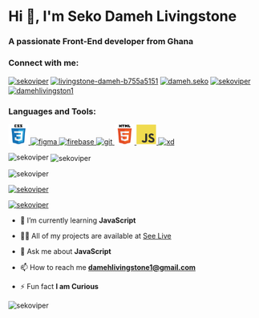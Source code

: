 <h1 align="">Hi 👋, I'm Seko Dameh Livingstone</h1>
<h3 align="">A passionate Front-End developer from Ghana</h3>

<h3 align="left">Connect with me:</h3>
<p align="left">
<a href="https://twitter.com/sekoviper" target="blank"><img align="center" src="https://raw.githubusercontent.com/rahuldkjain/github-profile-readme-generator/master/src/images/icons/Social/twitter.svg" alt="sekoviper" height="30" width="40" /></a>
<a href="https://linkedin.com/in/livingstone-dameh-b755a5151" target="blank"><img align="center" src="https://raw.githubusercontent.com/rahuldkjain/github-profile-readme-generator/master/src/images/icons/Social/linked-in-alt.svg" alt="livingstone-dameh-b755a5151" height="30" width="40" /></a>
<a href="https://fb.com/dameh.seko" target="blank"><img align="center" src="https://raw.githubusercontent.com/rahuldkjain/github-profile-readme-generator/master/src/images/icons/Social/facebook.svg" alt="dameh.seko" height="30" width="40" /></a>
<a href="https://instagram.com/sekoviper" target="blank"><img align="center" src="https://raw.githubusercontent.com/rahuldkjain/github-profile-readme-generator/master/src/images/icons/Social/instagram.svg" alt="sekoviper" height="30" width="40" /></a>
<a href="https://www.hackerrank.com/damehlivingston1" target="blank"><img align="center" src="https://raw.githubusercontent.com/rahuldkjain/github-profile-readme-generator/master/src/images/icons/Social/hackerrank.svg" alt="damehlivingston1" height="30" width="40" /></a>
</p>

<h3 align="left">Languages and Tools:</h3>
<p align="left"> <a href="https://www.w3schools.com/css/" target="_blank" rel="noreferrer"> <img src="https://raw.githubusercontent.com/devicons/devicon/master/icons/css3/css3-original-wordmark.svg" alt="css3" width="40" height="40"/> </a> <a href="https://www.figma.com/" target="_blank" rel="noreferrer"> <img src="https://www.vectorlogo.zone/logos/figma/figma-icon.svg" alt="figma" width="40" height="40"/> </a> <a href="https://firebase.google.com/" target="_blank" rel="noreferrer"> <img src="https://www.vectorlogo.zone/logos/firebase/firebase-icon.svg" alt="firebase" width="40" height="40"/> </a> <a href="https://git-scm.com/" target="_blank" rel="noreferrer"> <img src="https://www.vectorlogo.zone/logos/git-scm/git-scm-icon.svg" alt="git" width="40" height="40"/> </a> <a href="https://www.w3.org/html/" target="_blank" rel="noreferrer"> <img src="https://raw.githubusercontent.com/devicons/devicon/master/icons/html5/html5-original-wordmark.svg" alt="html5" width="40" height="40"/> </a> <a href="https://developer.mozilla.org/en-US/docs/Web/JavaScript" target="_blank" rel="noreferrer"> <img src="https://raw.githubusercontent.com/devicons/devicon/master/icons/javascript/javascript-original.svg" alt="javascript" width="40" height="40"/> </a> <a href="https://www.adobe.com/products/xd.html" target="_blank" rel="noreferrer"> <img src="https://cdn.worldvectorlogo.com/logos/adobe-xd.svg" alt="xd" width="40" height="40"/> </a> </p>

<p><img align="left" src="https://github-readme-stats.vercel.app/api/top-langs?username=sekoviper&show_icons=true&locale=en&layout=compact" alt="sekoviper" /></p>

<p>&nbsp;<img align="center" src="https://github-readme-stats.vercel.app/api?username=sekoviper&show_icons=true&locale=en" alt="sekoviper" /></p>

<p align="left"> <img src="https://komarev.com/ghpvc/?username=sekoviper&label=Profile%20views&color=0e75b6&style=flat" alt="sekoviper" /> </p>

<p align="left"> <a href="https://github.com/ryo-ma/github-profile-trophy"><img src="https://github-profile-trophy.vercel.app/?username=sekoviper" alt="sekoviper" /></a> </p>

<p align="left"> <a href="https://twitter.com/sekoviper" target="blank"><img src="https://img.shields.io/twitter/follow/sekoviper?logo=twitter&style=for-the-badge" alt="sekoviper" /></a> </p>

- 🌱 I’m currently learning **JavaScript**

- 👨‍💻 All of my projects are available at [See Live](https://github.com/SekoViper)

- 💬 Ask me about **JavaScript**

- 📫 How to reach me **damehlivingstone1@gmail.com**

- ⚡ Fun fact **I am Curious**

<p><img align="center" src="https://github-readme-streak-stats.herokuapp.com/?user=sekoviper&" alt="sekoviper" /></p>
